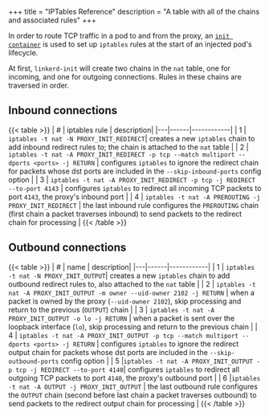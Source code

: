 +++
title = "IPTables Reference"
description = "A table with all of the chains and associated rules"
+++

In order to route TCP traffic in a pod to and from the proxy, an [`init
container`](https://kubernetes.io/docs/concepts/workloads/pods/init-containers/)
is used to set up `iptables` rules at the start of an injected pod's
lifecycle.

At first, `linkerd-init` will create two chains in the `nat` table, one for
incoming, and one for outgoing connections. Rules in these chains are traversed
in order.

## Inbound connections

<!-- markdownlint-disable MD013 -->
{{< table >}}
| # | iptables rule | description|
|---|------|------------|
| 1 | `iptables -t nat -N PROXY_INIT_REDIRECT`| creates a new `iptables` chain to add inbound redirect rules to; the chain is attached to the `nat` table |
| 2 | `iptables -t nat -A PROXY_INIT_REDIRECT -p tcp --match multiport --dports <ports> -j RETURN` | configures `iptables` to ignore the redirect chain for packets whose dst ports are included in the `--skip-inbound-ports` config option |
| 3 | `iptables -t nat -A PROXY_INIT_REDIRECT -p tcp -j REDIRECT --to-port 4143` | configures `iptables` to redirect all incoming TCP packets to port `4143`, the proxy's inbound port |
| 4 | `iptables -t nat -A PREROUTING -j PROXY_INIT_REDIRECT` | the last inbound rule configures the `PREROUTING` chain (first chain a packet traverses inbound) to send packets to the redirect chain for processing |
{{< /table >}}
<!-- markdownlint-enable MD013 -->

## Outbound connections

<!-- markdownlint-disable MD013 -->
{{< table >}}
| # | name | description|
|---|------|------------|
| 1 | `iptables -t nat -N PROXY_INIT_OUTPUT`| creates a new `iptables` chain to add outbound redirect rules to, also attached to the `nat` table |
| 2 | `iptables -t nat -A PROXY_INIT_OUTPUT -m owner --uid-owner 2102 -j RETURN` | when a packet is owned by the proxy (`--uid-owner 2102`), skip processing and return to the previous (`OUTPUT`) chain |
| 3 | `iptables -t nat -A PROXY_INIT_OUTPUT -o lo -j RETURN` | when a packet is sent over the loopback interface (`lo`), skip processing and return to the previous chain |
| 4 | `iptables -t nat -A PROXY_INIT_OUTPUT -p tcp --match multiport --dports <ports> -j RETURN` | configures `iptables` to ignore the redirect output chain for packets whose dst ports are included in the `--skip-outbound-ports` config option |
| 5 |`iptables -t nat -A PROXY_INIT_OUTPUT -p tcp -j REDIRECT --to-port 4140`|  configures `iptables` to redirect all outgoing TCP packets to port `4140`, the proxy's outbound port |
| 6 |`iptables -t nat -A OUTPUT -j PROXY_INIT_OUTPUT` | the last outbound rule configures the `OUTPUT` chain (second before last chain a packet traverses outbound) to send packets to the redirect output chain for processing |
{{< /table >}}
<!-- markdownlint-enable MD013 -->
